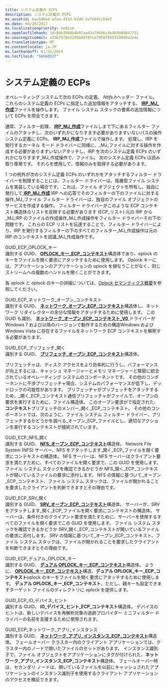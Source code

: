 ```yaml
---
title: システム定義の ECPs
description: システム定義の ECPs
ms.assetid: 6acb4be4-a7aa-431d-b2d8-3ef6d41cb4ef
ms.date: 04/20/2017
ms.localizationpriority: medium
ms.openlocfilehash: 3dc84b3904b4b97aa42a79b96c4e4b9808847751
ms.sourcegitcommit: a33b7978e22d5bb9f65ca7056f955319049a2e4c
ms.translationtype: MT
ms.contentlocale: ja-JP
ms.lasthandoff: 01/31/2019
ms.locfileid: "56560537"
---
```

# <a name="system-defined-ecps"></a>システム定義の ECPs


オペレーティング システムで次の ECPs の定義、 *Ntifs.h*ヘッダー ファイル。 これらのシステム定義の ECPs に指定した追加情報をアタッチする、 [ **IRP\_MJ\_作成**](https://msdn.microsoft.com/library/windows/hardware/ff548630)ファイルを操作します。 ファイル システム スタックの要素の追加情報について ECPs を照会できます。

通常、フィルター処理、 [ **IRP\_MJ\_作成**](https://msdn.microsoft.com/library/windows/hardware/ff548630)ファイルしまで下にあるフィルター ファイルのアタッチし、次のいずれかになりすます必要がありますいないパスの操作システム定義に ECPs、 **IRP\_MJ\_作成**ファイルで操作します。 処理し、IRP を発行するカーネル モード ドライバーに同様に、\_MJ\_ファイルに対する操作を作成する必要がありますいないアタッチし、IRP を次のシステム定義 ECPs のいずれかになりすます\_MJ\_作成操作で、ファイル。 次のシステム定義 ECPs は読み取り専用です。 それらを使用して、情報のみを取得する必要があります。

1 つの例外が次のシステム定義 ECPs のいずれかをアタッチするフィルター ドライバーを制限することには、フィルター ドライバーは、階層型ファイル システムを実装している場合です。 これは、ファイル オブジェクトを所有し、独自に発行して[ **IRP\_MJ\_作成**](https://msdn.microsoft.com/library/windows/hardware/ff548630) IRP への応答でそのフィルターの下のファイルに対する操作\_MJ\_ファイル フィルター ドライバーは、独自のファイル オブジェクトのサービスを作成する操作。 フィルター ドライバーがこのような ECP コンテキスト構造体のリストを反映する必要があります (ECP\_リスト) 元の IRP から\_MJ\_IRP のファイルの作成操作\_MJ\_作成操作をフィルター ドライバーその下の問題です。 これらの ECP リストを伝達することで、フィルター ドライバーにより、IRP を発行するフィルターの下のすべてのフィルター\_MJ\_作成操作は元の IRP のコンテキストを認識\_MJ\_作成操作です。

<span id="GUID_ECP_OPLOCK_KEY"></span><span id="guid_ecp_oplock_key"></span>GUID\_ECP\_OPLOCK\_キー  
識別する GUID、 [ **OPLOCK\_キー\_ECP\_コンテキスト**](https://msdn.microsoft.com/library/windows/hardware/ff551003)構造体であり、oplock のキーをファイルを開く要求にアタッチするために使用します。 Oplock キーには、アプリケーションのアプリケーションの oplock を損なうことがなく、同じストリームへの複数のハンドルを開くことができます。

各 oplock と oplock のキーの詳細については、[Oplock セマンティクス概要](overview.md)を参照してください。

<span id="GUID_ECP_NETWORK_OPEN_CONTEXT"></span><span id="guid_ecp_network_open_context"></span>GUID\_ECP\_ネットワーク\_オープン\_コンテキスト  
識別する GUID、 [**ネットワーク\_オープン\_ECP\_コンテキスト**](https://msdn.microsoft.com/library/windows/hardware/ff550896)構造体し、ネットワーク リダイレクターの余分な情報をアタッチするために使用します。 この GUID も識別、 [**ネットワーク\_オープン\_ECP\_コンテキスト\_V0** ](https://msdn.microsoft.com/library/windows/hardware/ff550899)ドライバーが Windows 7 および以降のバージョンで動作するための構造Windows および Windows Vista に存在するファイルをネットワーク ECP コンテキストを解釈する必要があります。

<span id="GUID_ECP_PREFETCH_OPEN"></span><span id="guid_ecp_prefetch_open"></span>GUID\_ECP\_プリフェッチ\_開く  
識別する GUID、 [**プリフェッチ\_オープン\_ECP\_コンテキスト**](https://msdn.microsoft.com/library/windows/hardware/ff551843)構造体。

プリフェッチャは、ディスク アクセスをより効率的に行うし、パフォーマンスが向上するには、キャッシュ マネージャーとメモリ マネージャーと緊密に統合されているオペレーティング システムのコンポーネントです。 その他のコンポーネントに干渉プリフェッチャ場合、システムのパフォーマンスが低下し、デッドロックの可能性があります。 プリフェッチャがプリフェッチをアタッチするため、\_開く\_ECP\_コンテキスト通信プリフェッチャがファイルで、オープンの要求を実行するために、ファイル構造体。 このオープン要求がで指定された、**コンテキスト**プリフェッチのメンバー\_開く\_ECP\_コンテキスト。 その他のコンポーネントでは、次のように、ファイル システム フィルター ドライバー、プリフェッチするかどうかを調べる\_オープン\_ECP\_ファイルとし、適切なアクションを実行するコンテキストが接続されています。

<span id="GUID_ECP_NFS_OPEN"></span><span id="guid_ecp_nfs_open"></span>GUID\_ECP\_NFS\_開く  
識別する GUID、 [ **NFS\_オープン\_ECP\_コンテキスト**](https://msdn.microsoft.com/library/windows/hardware/ff550942)構造体。 Network File System (NFS) サーバー、NFS をアタッチします\_開く\_ECP\_ファイルを開く要求にコンテキストの構造体。 NFS サーバーは、NFS サーバーはクライアント要求を満たすために、すべてのファイルを開く要求で、この GUID を使用します。 ファイル システム スタックを確認できるかどうか NFS\_開く\_ECP\_コンテキストが開いているファイルの要求に添付します。 NFS の情報に基づいて\_オープン\_ECP\_コンテキスト、ファイル システム スタックは、ファイルが開かれることを要求したクライアントを判断できますとその理由です。

<span id="GUID_ECP_SRV_OPEN"></span><span id="guid_ecp_srv_open"></span>GUID\_ECP\_SRV\_開く  
識別する GUID、 [ **SRV\_オープン\_ECP\_コンテキスト**](https://msdn.microsoft.com/library/windows/hardware/ff556749)構造体。 サーバーが、SRV をアタッチします\_開く\_ECP\_ファイルを開く要求にコンテキストの構造体。 サーバーは、条件付きのクライアント要求を満たすために、サーバーを使用するすべてのファイルを開く要求でこの GUID を使用します。 ファイル システム スタックを確認できるかどうか SRV\_開く\_ECP\_コンテキストが開いているファイルの要求に添付します。 SRV の情報に基づいて\_オープン\_ECP\_コンテキスト、ファイル システム スタックは、ファイルが開かれることを要求したクライアントを判断できますとその理由です。

<span id="GUID_ECP_DUAL_OPLOCK_KEY"></span><span id="guid_ecp_dual_oplock_key"></span>GUID\_ECP\_デュアル\_OPLOCK\_キー  
識別する GUID、 [**デュアル OPLOCK\_キー\_ECP\_コンテキスト**](https://msdn.microsoft.com/library/windows/hardware/hh406392)構造体。 ように、 [ **OPLOCK\_キー\_ECP\_コンテキスト**](https://msdn.microsoft.com/library/windows/hardware/ff551003)構造、**デュアル OPLOCK\_キー\_ECP\_コンテキスト**oplock のキーをファイルを開く要求にアタッチするために使用します。 **デュアル OPLOCK\_キー\_ECP\_コンテキスト**、ただし、親キーも設定できますターゲット ファイルのディレクトリに oplock を提供します。

<span id="GUID_ECP_IO_DEVICE_HINT"></span><span id="guid_ecp_io_device_hint"></span>GUID\_ECP\_IO\_デバイス\_ヒント  
識別する GUID、 **IO\_デバイス\_ヒント\_ECP\_コンテキスト**構造体。 デバイスのヒントは、新しいデバイスを再解析対象の追跡プロバイダー ミニフィルター ドライバーの名前を支援するために使用されます。

<span id="GUID_ECP_NETWORK_APP_INSTANCE"></span><span id="guid_ecp_network_app_instance"></span>GUID\_ECP\_ネットワーク\_アプリ\_インスタンス  
識別する GUID、 [**ネットワーク\_アプリ\_インスタンス\_ECP\_コンテキスト**](https://msdn.microsoft.com/library/windows/hardware/hh439443)構造体。 フェールオーバー クラスター内のクライアント アプリケーションでは、クラスター内のノードで開いたファイルのセットがあります。 インスタンス識別子で、ファイル オブジェクトをアプリケーションにタグが付けられた、**ネットワーク\_アプリ\_インスタンス\_ECP\_コンテキスト**構造体。 フェールオーバー時は、セカンダリ ノードは、開いているファイルを以前にキャッシュされたアプリケーションのインスタンス識別子を使用するクライアント アプリケーションのアクセスを検証できます。

 

 




